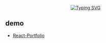 <p align="center"><a href="https://git.io/typing-svg"><img src="https://readme-typing-svg.demolab.com?font=line&weight=200&size=25&pause=999&color=DCF79D&width=435&lines=Welcome+to+my+Portfolio+Website+" alt="Typing SVG" /></a></p>

## demo  
- [React-Portfolio](https://mostvivat.vercel.app/)
